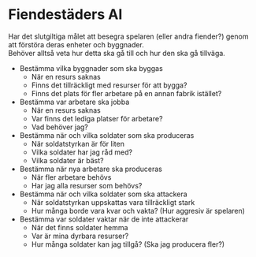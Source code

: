 # Fiendestäders AI

Har det slutgiltiga målet att besegra spelaren (eller andra fiender?) genom att förstöra deras enheter och byggnader.  
Behöver alltså veta hur detta ska gå till och hur den ska gå tillväga.

- Bestämma vilka byggnader som ska byggas
  - När en resurs saknas
  - Finns det tillräckligt med resurser för att bygga?
  - Finns det plats för fler arbetare på en annan fabrik istället?
- Bestämma var arbetare ska jobba
  - När en resurs saknas
  - Var finns det lediga platser för arbetare?
  - Vad behöver jag?
- Bestämma när och vilka soldater som ska produceras
  - När soldatstyrkan är för liten
  - Vilka soldater har jag råd med?
  - Vilka soldater är bäst?
- Bestämma när nya arbetare ska produceras
  - När fler arbetare behövs
  - Har jag alla resurser som behövs?
- Bestämma när och vilka soldater som ska attackera
  - När soldatstyrkan uppskattas vara tillräckligt stark
  - Hur många borde vara kvar och vakta? (Hur aggresiv är spelaren)
- Bestämma var soldater vaktar när de inte attackerar
  - När det finns soldater hemma
  - Var är mina dyrbara resurser?
  - Hur många soldater kan jag tillgå? (Ska jag producera fler?)
